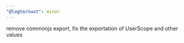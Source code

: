 ```yaml
---
"@logto/nuxt": minor
---
```


remove commonjs export, fix the exportation of UserScope and other values
